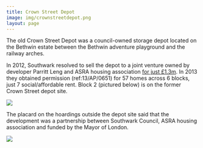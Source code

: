 ```yaml
---
title: Crown Street Depot 
image: img/crownstreetdepot.png
layout: page
---
```

The old Crown Street Depot was a council-owned storage depot located on the Bethwin estate between the Bethwin adventure playground and the railway arches.

In 2012, Southwark resolved to sell the depot to a joint venture owned by developer Parritt Leng and ASRA housing association [for just £1.3m](https://35percent.org/img/crownstreetlr.pdf). In 2013 they obtained permission (ref:13/AP/0651) for 57 homes across 6 blocks, just 7 social/affordable rent.
Block 2 (pictured below) is on the former Crown Street depot site.

![](https://crappistmartin.github.io/images/crownstreet.jpg)

The placard on the hoardings outside the depot site said that the development was a partnership between Southwark Council, ASRA housing association and funded by the Mayor of London.

![](https://35percent.org/img/screenshot-3-.png)
